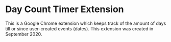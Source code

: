 # Day Count Timer Extension
This is a Google Chrome extension which keeps track of the amount of days till or since user-created events (dates). This extension was created in September 2020.
